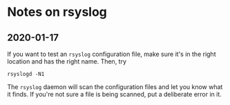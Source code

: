 # Notes on rsyslog

## 2020-01-17

If you want to test an `rsyslog` configuration file, make sure it's in the right
location and has the right name. Then, try

```
rsyslogd -N1
```

The `rsyslog` daemon will scan the configuration files and let you know what it
finds. If you're not sure a file is being scanned, put a deliberate error in it.
